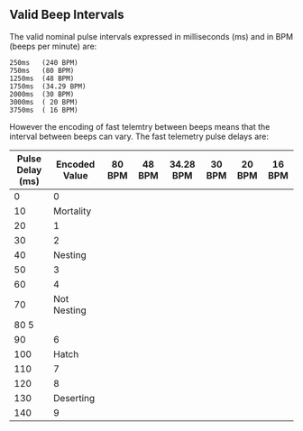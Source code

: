 ## Valid Beep Intervals

The valid nominal pulse intervals expressed in milliseconds (ms) and in BPM (beeps per minute) are:

    250ms   (240 BPM)
    750ms   (80 BPM) 
    1250ms  (48 BPM)
    1750ms  (34.29 BPM)
    2000ms  (30 BPM) 
    3000ms  ( 20 BPM)
    3750ms  ( 16 BPM)

However the encoding of fast telemtry between beeps means that the interval between beeps can vary. The fast telemetry pulse delays are:

| Pulse Delay (ms) | Encoded Value | 80 BPM | 48 BPM | 34.28 BPM | 30 BPM | 20 BPM | 16 BPM |
|------------------|---------------|--------|--------|-----------|--------|--------|--------|
| 0 | 0 | 
| 10 | Mortality |
| 20 | 1 |
| 30 | 2 |
| 40 | Nesting |
| 50 | 3 |
| 60 | 4 |
| 70 | Not Nesting |
| 80 5 | 
| 90 | 6 |
| 100 | Hatch | 
| 110 | 7 | 
| 120 | 8 |
| 130 | Deserting | 
| 140 | 9 |

